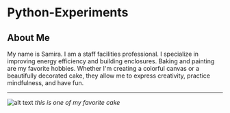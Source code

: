 # Python-Experiments
## About Me

My name is Samira. I am a staff facilities professional. I specialize in improving energy efficiency and building enclosures. Baking and painting are my favorite hobbies. Whether I'm creating a colorful canvas or a beautifully decorated cake, they allow me to express creativity, practice mindfulness, and have fun. 

---

![alt text](image.jpg)
*this is one of my favorite  cake*
